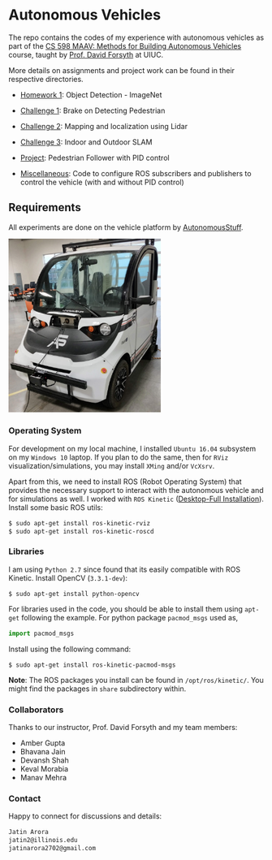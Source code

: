 # Autonomous Vehicles

The repo contains the codes of my experience with autonomous vehicles as part of the [CS 598 MAAV: Methods for Building Autonomous Vehicles](http://luthuli.cs.uiuc.edu/~daf/courses/MAAV-2020/598-2020-home.html) course, taught by [Prof. David Forsyth](http://luthuli.cs.uiuc.edu/~daf/) at UIUC. 

More details on assignments and project work can be found in their respective directories.

* [Homework 1](homework1): Object Detection - ImageNet

* [Challenge 1](challenge1): Brake on Detecting Pedestrian

* [Challenge 2](challenge2): Mapping and localization using Lidar

* [Challenge 3](challenge3): Indoor and Outdoor SLAM

* [Project](project): Pedestrian Follower with PID control

* [Miscellaneous](misc): Code to configure ROS subscribers and publishers to control the vehicle (with and without PID control)

## Requirements

All experiments are done on the vehicle platform by [AutonomousStuff](https://autonomoustuff.com/).

<img src="autonomous_vehicle.jpg" alt="drawing" width="300"/>

### Operating System

For development on my local machine, I installed ```Ubuntu 16.04``` subsystem on my ```Windows 10``` laptop. If you plan to do the same, then for ```RViz``` visualization/simulations, you may install ```XMing``` and/or ```VcXsrv```.

Apart from this, we need to install ROS (Robot Operating System) that provides the necessary support to interact with the autonomous vehicle and for simulations as well. I worked with ```ROS Kinetic``` ([Desktop-Full Installation](http://wiki.ros.org/kinetic/Installation/Ubuntu)). Install some basic ROS utils:

```commandline
$ sudo apt-get install ros-kinetic-rviz
$ sudo apt-get install ros-kinetic-roscd
```

### Libraries

I am using ```Python 2.7``` since found that its easily compatible with ROS Kinetic. Install OpenCV (```3.3.1-dev```):

```commandline
$ sudo apt-get install python-opencv
```

For libraries used in the code, you should be able to install them using ```apt-get``` following the example. For python package ```pacmod_msgs``` used as,
```python
import pacmod_msgs
```
Install using the following command:
```commandline
$ sudo apt-get install ros-kinetic-pacmod-msgs
```

**Note**: The ROS packages you install can be found in ```/opt/ros/kinetic/```. You might find the packages in ```share``` subdirectory within.  

### Collaborators

Thanks to our instructor, Prof. David Forsyth and my team members: 
* Amber Gupta
* Bhavana Jain
* Devansh Shah
* Keval Morabia
* Manav Mehra

### Contact

Happy to connect for discussions and details: 

```
Jatin Arora
jatin2@illinois.edu
jatinarora2702@gmail.com
```